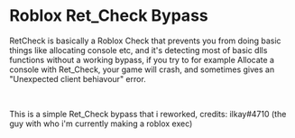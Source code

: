 # Roblox Ret_Check Bypass

RetCheck is basically a Roblox Check that prevents you from doing basic things like allocating console etc, and it's detecting most of basic dlls functions without a working bypass, if you try to for example Allocate a console with Ret_Check, your game will crash, and sometimes gives an "Unexpected client behiavour" error.

<br>

This is a simple Ret_Check bypass that i reworked, credits: ilkay#4710 (the guy with who i'm currently making a roblox exec)
